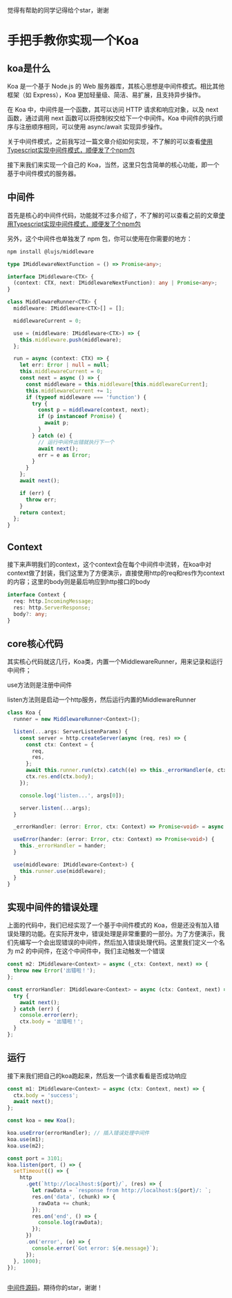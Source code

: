 觉得有帮助的同学记得给个star，谢谢
# 手把手教你实现一个Koa
## koa是什么

Koa 是一个基于 Node.js 的 Web 服务器库，其核心思想是中间件模式。相比其他框架（如 Express），Koa 更加轻量级、简洁、易扩展，且支持异步操作。

在 Koa 中，中间件是一个函数，其可以访问 HTTP 请求和响应对象，以及 next 函数，通过调用 next 函数可以将控制权交给下一个中间件。Koa 中间件的执行顺序与注册顺序相同，可以使用 async/await 实现异步操作。

关于中间件模式，之前我写过一篇文章介绍如何实现，不了解的可以查看[使用Typescript实现中间件模式，顺便发了个npm包](https://juejin.cn/post/7174802901766766650)

接下来我们来实现一个自己的 Koa，当然，这里只包含简单的核心功能，即一个基于中间件模式的服务器。

## 中间件
首先是核心的中间件代码，功能就不过多介绍了，不了解的可以查看之前的文章[使用Typescript实现中间件模式，顺便发了个npm包](https://juejin.cn/post/7174802901766766650)

另外，这个中间件也单独发了 npm 包，你可以使用在你需要的地方：
```bash
npm install @lujs/middleware
```
```typescript
type IMiddlewareNextFunction = () => Promise<any>;

interface IMiddleware<CTX> {
  (context: CTX, next: IMiddlewareNextFunction): any | Promise<any>;
}

class MiddlewareRunner<CTX> {
  middleware: IMiddleware<CTX>[] = [];

  middlewareCurrent = 0;

  use = (middleware: IMiddleware<CTX>) => {
    this.middleware.push(middleware);
  };

  run = async (context: CTX) => {
    let err: Error | null = null;
    this.middlewareCurrent = 0;
    const next = async () => {
      const middleware = this.middleware[this.middlewareCurrent];
      this.middlewareCurrent += 1;
      if (typeof middleware === 'function') {
        try {
          const p = middleware(context, next);
          if (p instanceof Promise) {
            await p;
          }
        } catch (e) {
          // 运行中间件出错就执行下一个
          await next();
          err = e as Error;
        }
      }
    };
    await next();

    if (err) {
      throw err;
    }
    return context;
  };
}
```
## Context
接下来声明我们的context，这个context会在每个中间件中流转，在koa中对context做了封装，我们这里为了方便演示，直接使用http的req和res作为context的内容；这里的body则是最后响应到http接口的body
```typescript
interface Context {
  req: http.IncomingMessage;
  res: http.ServerResponse;
  body?: any;
}
```
## core核心代码
其实核心代码就这几行，Koa类，内置一个MiddlewareRunner，用来记录和运行中间件；

use方法则是注册中间件

listen方法则是启动一个http服务，然后运行内置的MiddlewareRunner
```typescript
class Koa {
  runner = new MiddlewareRunner<Context>();

  listen(...args: ServerListenParams) {
    const server = http.createServer(async (req, res) => {
      const ctx: Context = {
        req,
        res,
      };
      await this.runner.run(ctx).catch((e) => this._errorHandler(e, ctx));
      ctx.res.end(ctx.body);
    });

    console.log('listen...', args[0]);

    server.listen(...args);
  }

  _errorHandler: (error: Error, ctx: Context) => Promise<void> = async () => {};

  useError(hander: (error: Error, ctx: Context) => Promise<void>) {
    this._errorHandler = hander;
  }

  use(middleware: IMiddleware<Context>) {
    this.runner.use(middleware);
  }
}
```

## 实现中间件的错误处理
上面的代码中，我们已经实现了一个基于中间件模式的 Koa，但是还没有加入错误处理的功能。在实际开发中，错误处理是非常重要的一部分。为了方便演示，我们先编写一个会出现错误的中间件，然后加入错误处理代码。这里我们定义一个名为 m2 的中间件，在这个中间件中，我们主动触发一个错误
```typescript
const m2: IMiddleware<Context> = async (_ctx: Context, next) => {
  throw new Error('出错啦！');
};

const errorHandler: IMiddleware<Context> = async (ctx: Context, next) => {
  try {
    await next();
  } catch (err) {
    console.error(err);
    ctx.body = '出错啦！';
  }
};

```
## 运行
接下来我们把自己的koa跑起来，然后发一个请求看看是否成功响应
```typescript
const m1: IMiddleware<Context> = async (ctx: Context, next) => {
  ctx.body = 'success';
  await next();
};

const koa = new Koa();

koa.useError(errorHandler); // 插入错误处理中间件
koa.use(m1);
koa.use(m2);

const port = 3101;
koa.listen(port, () => {
  setTimeout(() => {
    http
      .get(`http://localhost:${port}/`, (res) => {
        let rawData = `response from http://localhost:${port}/: `;
        res.on('data', (chunk) => {
          rawData += chunk;
        });
        res.on('end', () => {
          console.log(rawData);
        });
      })
      .on('error', (e) => {
        console.error(`Got error: ${e.message}`);
      });
  }, 1000);
});



```
[中间件源码](https://github.com/lulusir/middleware)，期待你的star，谢谢！



